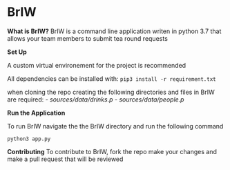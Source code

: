 # BrIW

**What is BrIW?**
BrIW is a command line application writen in python 3.7 that allows your team members to submit tea round requests


**Set Up**

A custom virtual environement for the project is recommended

All dependencies can be installed with:
`pip3 install -r requirement.txt`

when cloning the repo creating the following directories and files in BrIW are required:
 *- sources/data/drinks.p*
 *- sources/data/people.p*

**Run the Application**

To run BrIW navigate the the BrIW directory and run the following command

    python3 app.py

**Contributing**
To contribute to BrIW, fork the repo make your changes and make a pull request that will be reviewed
